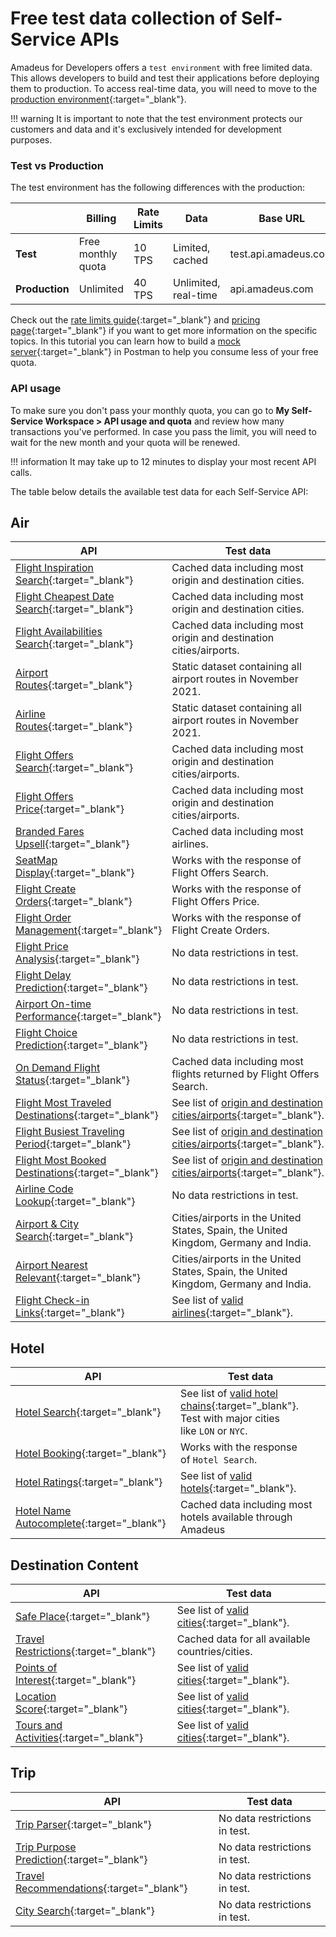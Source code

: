 # Free test data collection of Self-Service APIs

Amadeus for Developers offers a `test environment` with free limited data. This allows developers to build and test their applications before deploying them to production. To access real-time data, you will need to move to the [production environment](/docs/API-Keys/moving-to-production.md){:target="\_blank"}.

!!! warning
    It is important to note that the test environment protects our customers and data and it's exclusively intended for development purposes.

### Test vs Production

The test environment has the following differences with the production:

| |**Billing** | **Rate Limits** | **Data** | **Base URL** |
| ----------- | ----------- | ----------- | ----------- |  ----------- |
| **Test**  | Free monthly quota | 10 TPS | Limited, cached | test.api.amadeus.com
| **Production**  | Unlimited | 40 TPS | Unlimited, real-time | api.amadeus.com

Check out the [rate limits guide](/docs/api-rate-limits.md){:target="\_blank"} and [pricing page](https://developers.amadeus.com/pricing){:target="\_blank"} if you want to get more information on the specific topics. In this tutorial you can learn how to build a [mock server](./developer-tools/mock-server.md){:target="\_blank"} in Postman to help you consume less of your free quota.

### API usage

To make sure you don't pass your monthly quota, you can go to **My Self-Service Workspace > API usage and quota** and review how many transactions you've performed. In case you pass the limit, you will need to wait for the new month and your quota will be renewed.

!!! information
    It may take up to 12 minutes to display your most recent API calls.

The table below details the available test data for each Self-Service API:

## Air


| **API**      | **Test data** |
| ----------- | ----------- |
| [Flight Inspiration Search](https://developers.amadeus.com/self-service/category/air/api-doc/flight-inspiration-search){:target="\_blank"} | Cached data including most origin and destination cities. |
| [Flight Cheapest Date Search](https://developers.amadeus.com/self-service/category/air/api-doc/flight-cheapest-date-search){:target="\_blank"} | Cached data including most origin and destination cities. |
| [Flight Availabilities Search](https://developers.amadeus.com/self-service/category/air/api-doc/flight-availabilities-search){:target="\_blank"}  | Cached data including most origin and destination cities/airports. |
| [Airport Routes](https://developers.amadeus.com/self-service/category/air/api-doc/airport-routes){:target="\_blank"} |  Static dataset containing all airport routes in November 2021. |
| [Airline Routes](https://developers.amadeus.com/self-service/category/air/api-doc/airline-routes){:target="\_blank"} |  Static dataset containing all airport routes in November 2021. |
| [Flight Offers Search](https://developers.amadeus.com/self-service/category/air/api-doc/flight-offers-search){:target="\_blank"} |  Cached data including most origin and destination cities/airports. |
| [Flight Offers Price](https://developers.amadeus.com/self-service/category/air/api-doc/flight-offers-price){:target="\_blank"} |  Cached data including most origin and destination cities/airports. |
| [Branded Fares Upsell](https://developers.amadeus.com/self-service/category/air/api-doc/branded-fares-upsell){:target="\_blank"} |  Cached data including most airlines. |
| [SeatMap Display](https://developers.amadeus.com/self-service/category/air/api-doc/seatmap-display){:target="\_blank"} |  Works with the response of Flight Offers Search. |
| [Flight Create Orders](https://developers.amadeus.com/self-service/category/air/api-doc/flight-create-orders){:target="\_blank"} |  Works with the response of Flight Offers Price. |
| [Flight Order Management](https://developers.amadeus.com/self-service/category/air/api-doc/flight-order-management){:target="\_blank"}  | Works with the response of Flight Create Orders. |
| [Flight Price Analysis](https://developers.amadeus.com/self-service/category/air/api-doc/flight-price-analysis){:target="\_blank"} |  No data restrictions in test. |
| [Flight Delay Prediction](https://developers.amadeus.com/self-service/category/air/api-doc/flight-delay-prediction){:target="\_blank"} | No data restrictions in test. |
| [Airport On-time Performance](https://developers.amadeus.com/self-service/category/air/api-doc/airport-on-time-performance){:target="\_blank"} |  No data restrictions in test. |
| [Flight Choice Prediction](https://developers.amadeus.com/self-service/category/air/api-doc/flight-choice-prediction){:target="\_blank"} | No data restrictions in test. |
| [On Demand Flight Status](https://developers.amadeus.com/self-service/category/air/api-doc/on-demand-flight-status){:target="\_blank"}  | Cached data including most flights returned by Flight Offers Search. |
| [Flight Most Traveled Destinations](https://developers.amadeus.com/self-service/category/air/api-doc/flight-most-traveled-destinations){:target="\_blank"} |  See list of [origin and destination cities/airports](https://github.com/amadeus4dev/data-collection/blob/master/data/ti.md){:target="\_blank"}. |
| [Flight Busiest Traveling Period](https://developers.amadeus.com/self-service/category/air/api-doc/flight-busiest-traveling-period){:target="\_blank"} |  See list of [origin and destination cities/airports](https://github.com/amadeus4dev/data-collection/blob/master/data/ti.md){:target="\_blank"}. |
| [Flight Most Booked Destinations](https://developers.amadeus.com/self-service/category/air/api-doc/flight-most-booked-destinations){:target="\_blank"} |  See list of [origin and destination cities/airports](https://github.com/amadeus4dev/data-collection/blob/master/data/ti.md){:target="\_blank"}. |
| [Airline Code Lookup](https://developers.amadeus.com/self-service/category/air/api-doc/airline-code-lookup){:target="\_blank"} |  No data restrictions in test. |
| [Airport & City Search](https://developers.amadeus.com/self-service/category/air/api-doc/airport-and-city-search){:target="\_blank"} |  Cities/airports in the United States, Spain, the United Kingdom, Germany and India. |
| [Airport Nearest Relevant](https://developers.amadeus.com/self-service/category/air/api-doc/airport-nearest-relevant){:target="\_blank"}  | Cities/airports in the United States, Spain, the United Kingdom, Germany and India. |
| [Flight Check-in Links](https://developers.amadeus.com/self-service/category/air/api-doc/flight-check-in-links){:target="\_blank"} |  See list of [valid airlines](https://github.com/amadeus4dev/data-collection/blob/master/data/checkinlinks.md){:target="\_blank"}. |


## Hotel


| **API**      | **Test data** |
| ----------- | ----------- |
| [Hotel Search](https://developers.amadeus.com/self-service/category/hotel/api-doc/hotel-search){:target="\_blank"} |  See list of [valid hotel chains](https://github.com/amadeus4dev/data-collection/blob/master/data/hotelchains.md){:target="\_blank"}. Test with major cities like `LON` or `NYC`. |
| [Hotel Booking](https://developers.amadeus.com/self-service/category/hotel/api-doc/hotel-booking){:target="\_blank"} |  Works with the response of `Hotel Search`. |
| [Hotel Ratings](https://developers.amadeus.com/self-service/category/hotel/api-doc/hotel-ratings){:target="\_blank"} |  See list of [valid hotels](https://github.com/amadeus4dev/data-collection/blob/master/data/hotelratings.md){:target="\_blank"}. |
| [Hotel Name Autocomplete](https://developers.amadeus.com/self-service/category/hotel/api-doc/hotel-name-autocomplete){:target="\_blank"} | Cached data including most hotels available through Amadeus |


## Destination Content

| **API**      | **Test data** |
| ----------- | ----------- |
| [Safe Place](https://developers.amadeus.com/self-service/category/destination-content/api-doc/safe-place){:target="\_blank"} |  See list of [valid cities](https://github.com/amadeus4dev/data-collection/blob/master/data/pois.md){:target="\_blank"}. |
| [Travel Restrictions](https://developers.amadeus.com/self-service/category/destination-content/api-doc/travel-restrictions){:target="\_blank"} | Cached data for all available countries/cities. |
| [Points of Interest](https://developers.amadeus.com/self-service/category/destination-content/api-doc/points-of-interest){:target="\_blank"} | See list of [valid cities](https://github.com/amadeus4dev/data-collection/blob/master/data/pois.md){:target="\_blank"}. |
| [Location Score](https://developers.amadeus.com/self-service/category/destination-content/api-doc/location-score){:target="\_blank"} |  See list of [valid cities](https://github.com/amadeus4dev/data-collection/blob/master/data/pois.md){:target="\_blank"}. |
| [Tours and Activities](https://developers.amadeus.com/self-service/category/destination-content/api-doc/tours-and-activities){:target="\_blank"} |  See list of [valid cities](https://github.com/amadeus4dev/data-collection/blob/master/data/pois.md){:target="\_blank"}. |


## Trip

| **API**      | **Test data** |
| ----------- | ----------- |
| [Trip Parser](https://developers.amadeus.com/self-service/category/trip/api-doc/trip-parser){:target="\_blank"} |  No data restrictions in test. |
| [Trip Purpose Prediction](https://developers.amadeus.com/self-service/category/trip/api-doc/trip-purpose-prediction){:target="\_blank"}  | No data restrictions in test. |
| [Travel Recommendations](https://developers.amadeus.com/self-service/category/trip/api-doc/travel-recommendations){:target="\_blank"}  | No data restrictions in test. |
| [City Search](https://developers.amadeus.com/self-service/category/trip/api-doc/city-search){:target="\_blank"}  | No data restrictions in test. |




